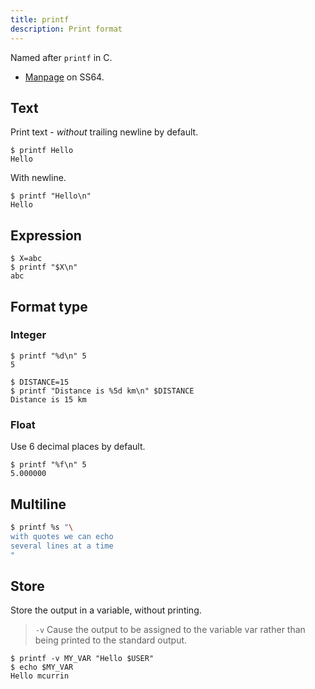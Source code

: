 ```yaml
---
title: printf
description: Print format
---
```


Named after `printf` in C.

- [Manpage](https://ss64.com/bash/printf.html) on SS64.


## Text

Print text - _without_ trailing newline by default.

```console
$ printf Hello
Hello
```

With newline.

```console
$ printf "Hello\n"
Hello
```


## Expression

```console
$ X=abc
$ printf "$X\n"
abc
```


## Format type

### Integer

```console
$ printf "%d\n" 5
5
```

```console
$ DISTANCE=15
$ printf "Distance is %5d km\n" $DISTANCE
Distance is 15 km
```

### Float

Use 6 decimal places by default.

```console
$ printf "%f\n" 5
5.000000
```


## Multiline

```sh
$ printf %s "\
with quotes we can echo
several lines at a time
"
```

## Store

Store the output in a variable, without printing.

> `-v`   Cause the output to be assigned to the variable var rather than being printed to the standard output.

```console
$ printf -v MY_VAR "Hello $USER"
$ echo $MY_VAR
Hello mcurrin
```


